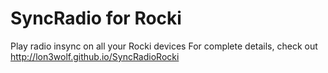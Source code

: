 SyncRadio for Rocki
==============
Play radio insync on all your Rocki devices
For complete details, check out http://lon3wolf.github.io/SyncRadioRocki
